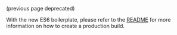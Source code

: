 (previous page deprecated)

With the new ES6 boilerplate, please refer to the [README](https://github.com/melonjs/es6-boilerplate#usage) for more information on how to create a production build.
